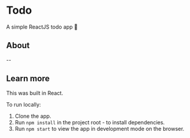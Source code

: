 # Todo

A simple ReactJS todo app 📝

## About

--

## Learn more

This was built in React.

To run locally:

1. Clone the app.
2. Run `npm install` in the project root - to install dependencies.
3. Run `npm start` to view the app in development mode on the browser.
